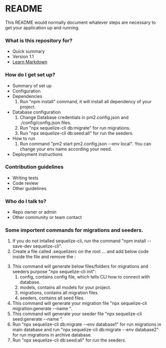 # README

This README would normally document whatever steps are necessary to get your application up and running.

### What is this repository for?

- Quick summary
- Version
  1.1
- [Learn Markdown](https://bitbucket.org/tutorials/markdowndemo)

### How do I get set up?

- Summary of set up
- Configuration
- Dependencies
  1. Run "npm install" command, it will install all dependency of your project.
- Database configuration
  1. Change Database credentials in pm2.config.json and ./config/config.json files.
  2. Run "npx sequelize-cli db:migrate" for run migrations.
  3. Run "npx sequelize-cli db:seed:all" for run the seeders.
- How to run
  1. Run command "pm2 start pm2.config.json --env local". You can change your env name according your need.
- Deployment instructions

### Contribution guidelines

- Writing tests
- Code review
- Other guidelines

### Who do I talk to?

- Repo owner or admin
- Other community or team contact

### Some importent commands for migrations and seeders.

1. If you do not intalled sequelize-cli, run the command "npm install --save-dev sequelize-cli".
2. Create a file called .sequelizerc on the root ... and add below code inside the file and remove the <!---->:
<!-- 'use strict';
const path = require('path');
module.exports = {
    'config': path.resolve('config','config.json'),
    'models-path': path.resolve('src','models'),
    'migrations-path': path.resolve('database','migrations'),
    'seeders-path': path.resolve('database','seeders')
} -->
3. This command will generate below files/folders for migrations and seeders purpose "npx sequelize-cli init":
   1. config, contains config file, which tells CLI how to connect with database.
   2. models, contains all models for your project.
   3. migrations, contains all migration files.
   4. seeders, contains all seed files.
4. This command will generate your migration file "npx sequelize-cli migration:generate --name <migration-name>".
5. This command will generate your seeder file "npx sequelize-cli seed:generate --name <seeder-name>".
6. Run "npx sequelize-cli db:migrate --env database1" for run migrations in main database and run "npx sequelize-cli db:migrate --env database2" for run migrations in archive database.
7. Run "npx sequelize-cli db:seed:all" for run the seeders.
